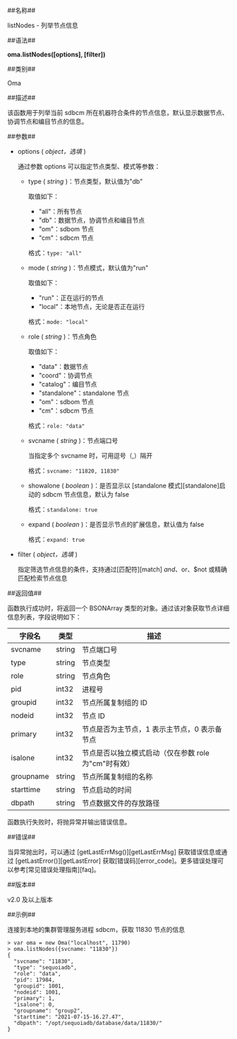 ##名称##

listNodes - 列举节点信息

##语法##

**oma.listNodes(\[options\], \[filter\])**

##类别##

Oma

##描述##

该函数用于列举当前 sdbcm 所在机器符合条件的节点信息，默认显示数据节点、协调节点和编目节点的信息。

##参数##

- options ( *object，选填* )

    通过参数 options 可以指定节点类型、模式等参数：

    - type ( *string* )：节点类型，默认值为"db"
  
        取值如下：

        - "all"：所有节点
        - "db"：数据节点，协调节点和编目节点
        - "om"：sdbom 节点
        - "cm"：sdbcm 节点

        格式：`type: "all"` 

    - mode ( *string* )：节点模式，默认值为"run"

        取值如下：

        - "run"：正在运行的节点
        - "local"：本地节点，无论是否正在运行

        格式：`mode: "local"`

    - role ( *string* )：节点角色

        取值如下：

        - "data"：数据节点
        - "coord"：协调节点
        - "catalog"：编目节点
        - "standalone"：standalone 节点
        - "om"：sdbom 节点
        - "cm"：sdbcm 节点

        格式：`role: "data"`

    - svcname ( *string* )：节点端口号

        当指定多个 svcname 时，可用逗号（,）隔开

        格式：`svcname: "11820, 11830" `

    - showalone ( *boolean* )：是否显示以 [standalone 模式][standalone]启动的 sdbcm 节点信息，默认为 false

        格式：`standalone: true`

    - expand ( *boolean* )：是否显示节点的扩展信息，默认值为 false

        格式：`expand: true`

- filter ( *object，选填* )

    指定筛选节点信息的条件，支持通过[匹配符][match] $and、$or、$not 或精确匹配检索节点信息

##返回值##

函数执行成功时，将返回一个 BSONArray 类型的对象。通过该对象获取节点详细信息列表，字段说明如下：

|字段名|类型|描述|
|------|----|----|
|svcname|string|节点端口号|
|type|string|节点类型|
|role|string|节点角色|
|pid|int32|进程号|
|groupid|int32|节点所属复制组的 ID|
|nodeid|int32|节点 ID|
|primary|int32|节点是否为主节点，1 表示主节点，0 表示备节点|
|isalone|int32|节点是否以独立模式启动（仅在参数 role 为"cm"时有效）|
|groupname|string|节点所属复制组的名称|
|starttime|string|节点启动的时间|
|dbpath|string|节点数据文件的存放路径|

函数执行失败时，将抛异常并输出错误信息。

##错误##

当异常抛出时，可以通过 [getLastErrMsg()][getLastErrMsg] 获取错误信息或通过 [getLastError()][getLastError] 获取[错误码][error_code]。更多错误处理可以参考[常见错误处理指南][faq]。

##版本##

v2.0 及以上版本

##示例##

连接到本地的集群管理服务进程 sdbcm，获取 11830 节点的信息

```lang-javascript
> var oma = new Oma("localhost", 11790)
> oma.listNodes({svcname: "11830"})
{
  "svcname": "11830",
  "type": "sequoiadb",
  "role": "data",
  "pid": 17984,
  "groupid": 1001,
  "nodeid": 1001,
  "primary": 1,
  "isalone": 0,
  "groupname": "group2",
  "starttime": "2021-07-15-16.27.47",
  "dbpath": "/opt/sequoiadb/database/data/11830/"
}
```

[^_^]:
    本文使用的所有引用及链接
[getLastErrMsg]:manual/Manual/Sequoiadb_Command/Global/getLastErrMsg.md
[getLastError]:manual/Manual/Sequoiadb_Command/Global/getLastError.md
[faq]:manual/FAQ/faq_sdb.md
[error_code]:manual/Manual/Sequoiadb_error_code.md
[match]:manual/Manual/Operator/Match_Operator/Readme.md
[standalone]:manual/Manual/Sequoiadb_Command/Oma/start.md